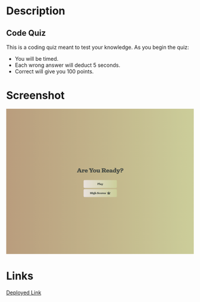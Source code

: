 # Description

## Code Quiz

This is a coding quiz meant to test your knowledge. 
As you begin the quiz: 
- You will be timed. 
- Each wrong answer will deduct 5 seconds.
- Correct will give you 100 points.
# Screenshot
![screenshot](./Assets/CodeQuizScreenshot.png)
# Links
[Deployed Link]()